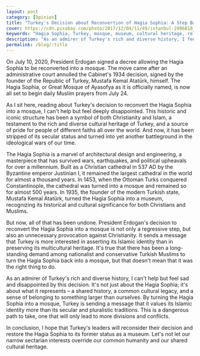 ```yaml
---
layout: post
category: [Opinion]
title: "Turkey's Decision about Reconvertion of Hagia Sophia: A Step Backwards"
cover: https://cdn.pixabay.com/photo/2017/12/04/11/49/istanbul-2996818_1280.jpg
keywords: "Hagia Sophia, Turkey, mosque, museum, cultural heritage, religion, history, multiculturalism, secularism, nationalism"
description: "As an admirer of Turkey's rich and diverse history, I feel disappointed by the decision to reconvert the Hagia Sophia into a mosque. It's a regressive step that undermines Turkey's secular and pluralistic traditions."
permalink: /blog/:title
---
```


On July 10, 2020, President Erdogan signed a decree allowing the Hagia Sophia to be reconverted into a mosque. The move came after an administrative court annulled the Cabinet's 1934 decision, signed by the founder of the Republic of Turkey, Mustafa Kemal Atatürk, himself. The Hagia Sophia, or Great Mosque of Ayasofya as it is officially named, is now all set to begin daily Muslim prayers from July 24.

As I sit here, reading about Turkey's decision to reconvert the Hagia Sophia into a mosque, I can't help but feel deeply disappointed. This historic and iconic structure has been a symbol of both Christianity and Islam, a testament to the rich and diverse cultural heritage of Turkey, and a source of pride for people of different faiths all over the world. And now, it has been stripped of its secular status and turned into yet another battleground in the ideological wars of our time.

The Hagia Sophia is a marvel of architectural design and engineering, a masterpiece that has survived wars, earthquakes, and political upheavals for over a millennium. Built as a Christian cathedral in 537 AD by the Byzantine emperor Justinian I, it remained the largest cathedral in the world for almost a thousand years. In 1453, when the Ottoman Turks conquered Constantinople, the cathedral was turned into a mosque and remained so for almost 500 years. In 1935, the founder of the modern Turkish state, Mustafa Kemal Atatürk, turned the Hagia Sophia into a museum, recognizing its historical and cultural significance for both Christians and Muslims.

But now, all of that has been undone. President Erdogan's decision to reconvert the Hagia Sophia into a mosque is not only a regressive step, but also an unnecessary provocation against Christianity. It sends a message that Turkey is more interested in asserting its Islamic identity than in preserving its multicultural heritage. It's true that there has been a long-standing demand among nationalist and conservative Turkish Muslims to turn the Hagia Sophia back into a mosque, but that doesn't mean that it was the right thing to do.

As an admirer of Turkey's rich and diverse history, I can't help but feel sad and disappointed by this decision. It's not just about the Hagia Sophia; it's about what it represents – a shared history, a common cultural legacy, and a sense of belonging to something larger than ourselves. By turning the Hagia Sophia into a mosque, Turkey is sending a message that it values its Islamic identity more than its secular and pluralistic traditions. This is a dangerous path to take, one that will only lead to more divisions and conflicts.

In conclusion, I hope that Turkey's leaders will reconsider their decision and restore the Hagia Sophia to its former status as a museum. Let's not let our narrow sectarian interests override our common humanity and our shared cultural heritage.